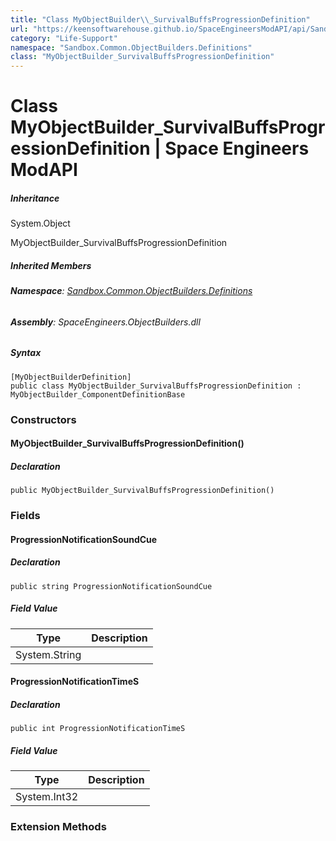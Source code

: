 ```yaml
---
title: "Class MyObjectBuilder\\_SurvivalBuffsProgressionDefinition"
url: "https://keensoftwarehouse.github.io/SpaceEngineersModAPI/api/Sandbox.Common.ObjectBuilders.Definitions.MyObjectBuilder_SurvivalBuffsProgressionDefinition.html"
category: "Life-Support"
namespace: "Sandbox.Common.ObjectBuilders.Definitions"
class: "MyObjectBuilder_SurvivalBuffsProgressionDefinition"
---
```


# Class MyObjectBuilder\_SurvivalBuffsProgressionDefinition | Space Engineers ModAPI

##### Inheritance

System.Object

MyObjectBuilder\_SurvivalBuffsProgressionDefinition

##### Inherited Members

###### **Namespace**: [Sandbox.Common.ObjectBuilders.Definitions](https://keensoftwarehouse.github.io/SpaceEngineersModAPI/api/Sandbox.Common.ObjectBuilders.Definitions.html)

###### **Assembly**: SpaceEngineers.ObjectBuilders.dll

##### Syntax

```
[MyObjectBuilderDefinition]
public class MyObjectBuilder_SurvivalBuffsProgressionDefinition : MyObjectBuilder_ComponentDefinitionBase
```

### Constructors

#### MyObjectBuilder\_SurvivalBuffsProgressionDefinition()

##### Declaration

```
public MyObjectBuilder_SurvivalBuffsProgressionDefinition()
```

### Fields

#### ProgressionNotificationSoundCue

##### Declaration

```
public string ProgressionNotificationSoundCue
```

##### Field Value

| Type | Description |
| --- | --- |
| System.String |     |

#### ProgressionNotificationTimeS

##### Declaration

```
public int ProgressionNotificationTimeS
```

##### Field Value

| Type | Description |
| --- | --- |
| System.Int32 |     |

### Extension Methods